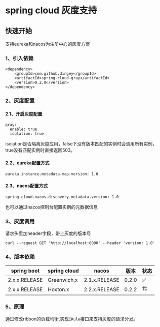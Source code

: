 # spring cloud 灰度支持

## 快速开始
支持eureka和nacos为注册中心的灰度方案

### 1、引入依赖
```
<dependency>
    <groupId>com.github.dingey</groupId>
    <artifactId>spring-cloud-gray</artifactId>
    <version>0.2.0</version>
</dependency>
```
### 2、灰度配置

#### 2.1、开启灰度配置
```
gray:
  enable: true
  isolation: true
```
isolation是否隔离灰度应用，false下没有版本匹配的实例时会调用所有实例，true没有匹配实例时直接返回503。
#### 2.2、eureka配置方式
```
eureka.instance.metadata-map.version: 1.0
```
#### 2.3、nacos配置方式
```
spring.cloud.nacos.discovery.metadata.version: 1.0
```
也可以通过nacos控制台配置实例的元数据信息

### 3、灰度调用
请求头里加header字段，带上灰度的版本号
```
curl --request GET 'http://localhost:8090' --header 'version: 1.0'
```
### 4、版本依赖

| spring boot   | spring cloud  |  nacos  | 版本 | 状态 |
| ---- | ---- | ---- |---- |---- |
| 2.x.x.RELEASE | Greenwich.x | 2.1.x.RELEASE | 0.2.0 | ✅ |
| 2.x.x.RELEASE | Hoxton.x | 2.2.x.RELEASE | 0.2.2 | 🏗 |

### 5、原理
通过修改ribbon的负载均衡,实现<code>IRule</code>接口来支持灰度的请求分发。
